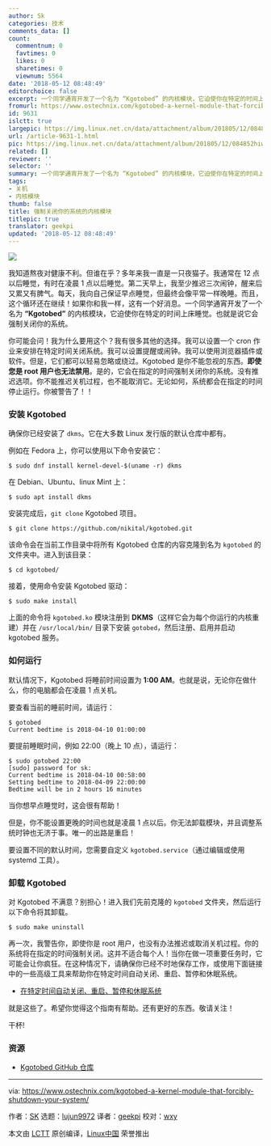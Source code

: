 ```yaml
---
author: Sk
categories: 技术
comments_data: []
count:
  commentnum: 0
  favtimes: 0
  likes: 0
  sharetimes: 0
  viewnum: 5564
date: '2018-05-12 08:48:49'
editorchoice: false
excerpt: 一个同学通宵开发了一个名为 “Kgotobed” 的内核模块，它迫使你在特定的时间上床睡觉。也就是说它会强制关闭你的系统。
fromurl: https://www.ostechnix.com/kgotobed-a-kernel-module-that-forcibly-shutdown-your-system/
id: 9631
islctt: true
largepic: https://img.linux.net.cn/data/attachment/album/201805/12/084852hiwel0b0jqzkjk9w.png
url: /article-9631-1.html
pic: https://img.linux.net.cn/data/attachment/album/201805/12/084852hiwel0b0jqzkjk9w.png.thumb.jpg
related: []
reviewer: ''
selector: ''
summary: 一个同学通宵开发了一个名为 “Kgotobed” 的内核模块，它迫使你在特定的时间上床睡觉。也就是说它会强制关闭你的系统。
tags:
- 关机
- 内核模块
thumb: false
title: 强制关闭你的系统的内核模块
titlepic: true
translator: geekpi
updated: '2018-05-12 08:48:49'
---
```


![](/data/attachment/album/201805/12/084852hiwel0b0jqzkjk9w.png)


我知道熬夜对健康不利。但谁在乎？多年来我一直是一只夜猫子。我通常在 12 点以后睡觉，有时在凌晨 1 点以后睡觉。第二天早上，我至少推迟三次闹钟，醒来后又累又有脾气。每天，我向自己保证早点睡觉，但最终会像平常一样晚睡。而且，这个循环还在继续！如果你和我一样，这有一个好消息。一个同学通宵开发了一个名为 **“Kgotobed”** 的内核模块，它迫使你在特定的时间上床睡觉。也就是说它会强制关闭你的系统。


你可能会问！我为什么要用这个？我有很多其他的选择。我可以设置一个 cron 作业来安排在特定时间关闭系统。我可以设置提醒或闹钟。我可以使用浏览器插件或软件。但是，它们都可以轻易忽略或绕过。Kgotobed 是你不能忽视的东西。**即使您是 root 用户也无法禁用**。是的，它会在指定的时间强制关闭你的系统。没有推迟选项。你不能推迟关机过程，也不能取消它。无论如何，系统都会在指定的时间停止运行。你被警告了！！


### 安装 Kgotobed


确保你已经安装了 `dkms`。它在大多数 Linux 发行版的默认仓库中都有。


例如在 Fedora 上，你可以使用以下命令安装它：



```
$ sudo dnf install kernel-devel-$(uname -r) dkms

```

在 Debian、Ubuntu、linux Mint 上：



```
$ sudo apt install dkms

```

安装完成后，`git clone` Kgotobed 项目。



```
$ git clone https://github.com/nikital/kgotobed.git

```

该命令会在当前工作目录中将所有 Kgotobed 仓库的内容克隆到名为 `kgotobed` 的文件夹中。进入到该目录：



```
$ cd kgotobed/

```

接着，使用命令安装 Kgotobed 驱动：



```
$ sudo make install

```

上面的命令将 `kgotobed.ko` 模块注册到 **DKMS**（这样它会为每个你运行的内核重建）并在 `/usr/local/bin/` 目录下安装 `gotobed`，然后注册、启用并启动 kgotobed 服务。


### 如何运行


默认情况下，Kgotobed 将睡前时间设置为 **1:00 AM**。也就是说，无论你在做什么，你的电脑都会在凌晨 1 点关机。


要查看当前的睡前时间，请运行：



```
$ gotobed
Current bedtime is 2018-04-10 01:00:00

```

要提前睡眠时间，例如 22:00（晚上 10 点），请运行：



```
$ sudo gotobed 22:00
[sudo] password for sk:
Current bedtime is 2018-04-10 00:58:00
Setting bedtime to 2018-04-09 22:00:00
Bedtime will be in 2 hours 16 minutes

```

当你想早点睡觉时，这会很有帮助！


但是，你不能设置更晚的时间也就是凌晨 1 点以后。你无法卸载模块，并且调整系统时钟也无济于事。唯一的出路是重启！


要设置不同的默认时间，您需要自定义 `kgotobed.service`（通过编辑或使用 systemd 工具）。


### 卸载 Kgotobed


对 Kgotobed 不满意？别担心！进入我们先前克隆的 `kgotobed` 文件夹，然后运行以下命令将其卸载。



```
$ sudo make uninstall

```

再一次，我警告你，即使你是 root 用户，也没有办法推迟或取消关机过程。你的系统将在指定的时间强制关闭。这并不适合每个人！当你在做一项重要任务时，它可能会让你疯狂。在这种情况下，请确保你已经不时地保存工作，或使用下面链接中的一些高级工具来帮助你在特定时间自动关闭、重启、暂停和休眠系统。


* [在特定时间自动关闭、重启、暂停和休眠系统](https://www.ostechnix.com/auto-shutdown-reboot-suspend-hibernate-linux-system-specific-time/)


就是这些了。希望你觉得这个指南有帮助。还有更好的东西。敬请关注！


干杯!


### 资源


* [Kgotobed GitHub 仓库](https://github.com/nikital/kgotobed)




---


via: <https://www.ostechnix.com/kgotobed-a-kernel-module-that-forcibly-shutdown-your-system/>


作者：[SK](https://www.ostechnix.com/author/sk/) 选题：[lujun9972](https://github.com/lujun9972) 译者：[geekpi](https://github.com/geekpi) 校对：[wxy](https://github.com/wxy)


本文由 [LCTT](https://github.com/LCTT/TranslateProject) 原创编译，[Linux中国](https://linux.cn/) 荣誉推出